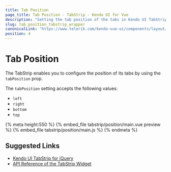 ```yaml
---
title: Tab Position
page_title: Tab Position - TabStrip - Kendo UI for Vue
description: "Setting the tab position of the tabs in Kendo UI TabStrip wrapper for Vue."
slug: tab_position_tabstrip_wrapper
canonicalLink: "https://www.telerik.com/kendo-vue-ui/components/layout/tabstrip/tabs/"
position: 4
---
```


<div><WrapperBanner link="/kendo-vue-ui/components/layout/tabstrip/tabs"></WrapperBanner></div>    

# Tab Position

The TabStrip enables you to configure the position of its tabs by using the `tabPosition` prop.

The `tabPosition` setting accepts the following values:

* `left`
* `right`
* `bottom`
* `top`

{% meta height:550 %}
{% embed_file tabstrip/position/main.vue preview %}
{% embed_file tabstrip/position/main.js %}
{% endmeta %}

## Suggested Links

* [Kendo UI TabStrip for jQuery](https://docs.telerik.com/kendo-ui/controls/navigation/tabstrip/overview)
* [API Reference of the TabStrip Widget](https://docs.telerik.com/kendo-ui/api/javascript/ui/tabstrip)
